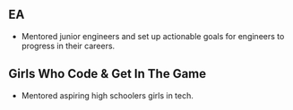 ## EA
* Mentored junior engineers and set up actionable goals for engineers to progress in their careers.

## Girls Who Code & Get In The Game
* Mentored aspiring high schoolers girls in tech.
